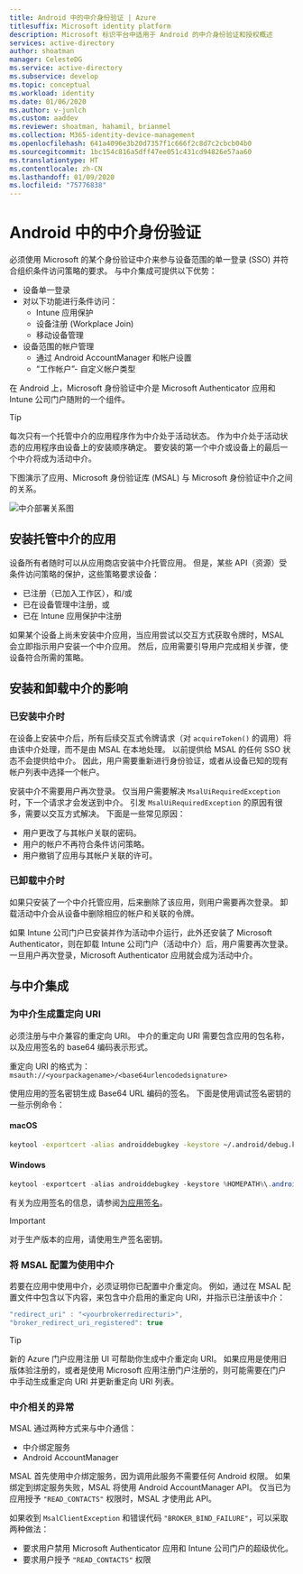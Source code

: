 ```yaml
---
title: Android 中的中介身份验证 | Azure
titlesuffix: Microsoft identity platform
description: Microsoft 标识平台中适用于 Android 的中介身份验证和授权概述
services: active-directory
author: shoatman
manager: CelesteDG
ms.service: active-directory
ms.subservice: develop
ms.topic: conceptual
ms.workload: identity
ms.date: 01/06/2020
ms.author: v-junlch
ms.custom: aaddev
ms.reviewer: shoatman, hahamil, brianmel
ms.collection: M365-identity-device-management
ms.openlocfilehash: 641a4096e3b20d7357f1c666f2c8d7c2cbcb04b0
ms.sourcegitcommit: 1bc154c816a5dff47ee051c431cd94826e57aa60
ms.translationtype: HT
ms.contentlocale: zh-CN
ms.lasthandoff: 01/09/2020
ms.locfileid: "75776838"
---
```

# <a name="brokered-authentication-in-android"></a>Android 中的中介身份验证

必须使用 Microsoft 的某个身份验证中介来参与设备范围的单一登录 (SSO) 并符合组织条件访问策略的要求。 与中介集成可提供以下优势：

- 设备单一登录
- 对以下功能进行条件访问：
  - Intune 应用保护
  - 设备注册 (Workplace Join)
  - 移动设备管理
- 设备范围的帐户管理
  -  通过 Android AccountManager 和帐户设置
  - “工作帐户”- 自定义帐户类型

在 Android 上，Microsoft 身份验证中介是 Microsoft Authenticator 应用和 Intune 公司门户随附的一个组件。

> [!TIP]
> 每次只有一个托管中介的应用程序作为中介处于活动状态。 作为中介处于活动状态的应用程序由设备上的安装顺序确定。 要安装的第一个中介或设备上的最后一个中介将成为活动中介。

下图演示了应用、Microsoft 身份验证库 (MSAL) 与 Microsoft 身份验证中介之间的关系。

![中介部署关系图](./media/brokered-auth/brokered-deployment-diagram.png)

## <a name="installing-apps-that-host-a-broker"></a>安装托管中介的应用

设备所有者随时可以从应用商店安装中介托管应用。 但是，某些 API（资源）受条件访问策略的保护，这些策略要求设备：

- 已注册（已加入工作区），和/或
- 已在设备管理中注册，或
- 已在 Intune 应用保护中注册

如果某个设备上尚未安装中介应用，当应用尝试以交互方式获取令牌时，MSAL 会立即指示用户安装一个中介应用。 然后，应用需要引导用户完成相关步骤，使设备符合所需的策略。

## <a name="effects-of-installing-and-uninstalling-a-broker"></a>安装和卸载中介的影响

### <a name="when-a-broker-is-installed"></a>已安装中介时

在设备上安装中介后，所有后续交互式令牌请求（对 `acquireToken()` 的调用）将由该中介处理，而不是由 MSAL 在本地处理。 以前提供给 MSAL 的任何 SSO 状态不会提供给中介。 因此，用户需要重新进行身份验证，或者从设备已知的现有帐户列表中选择一个帐户。

安装中介不需要用户再次登录。 仅当用户需要解决 `MsalUiRequiredException` 时，下一个请求才会发送到中介。 引发 `MsalUiRequiredException` 的原因有很多，需要以交互方式解决。 下面是一些常见原因：

- 用户更改了与其帐户关联的密码。
- 用户的帐户不再符合条件访问策略。
- 用户撤销了应用与其帐户关联的许可。

### <a name="when-a-broker-is-uninstalled"></a>已卸载中介时

如果只安装了一个中介托管应用，后来删除了该应用，则用户需要再次登录。 卸载活动中介会从设备中删除相应的帐户和关联的令牌。

如果 Intune 公司门户已安装并作为活动中介运行，此外还安装了 Microsoft Authenticator，则在卸载 Intune 公司门户（活动中介）后，用户需要再次登录。 一旦用户再次登录，Microsoft Authenticator 应用就会成为活动中介。

## <a name="integrating-with-a-broker"></a>与中介集成

### <a name="generating-a-redirect-uri-for-a-broker"></a>为中介生成重定向 URI

必须注册与中介兼容的重定向 URI。 中介的重定向 URI 需要包含应用的包名称，以及应用签名的 base64 编码表示形式。

重定向 URI 的格式为：`msauth://<yourpackagename>/<base64urlencodedsignature>`

使用应用的签名密钥生成 Base64 URL 编码的签名。 下面是使用调试签名密钥的一些示例命令：

#### <a name="macos"></a>macOS

```bash
keytool -exportcert -alias androiddebugkey -keystore ~/.android/debug.keystore | openssl sha1 -binary | openssl base64
```

#### <a name="windows"></a>Windows

```powershell
keytool -exportcert -alias androiddebugkey -keystore %HOMEPATH%\.android\debug.keystore | openssl sha1 -binary | openssl base64
```

有关为应用签名的信息，请参阅[为应用签名](https://developer.android.com/studio/publish/app-signing)。

> [!IMPORTANT]
> 对于生产版本的应用，请使用生产签名密钥。

### <a name="configure-msal-to-use-a-broker"></a>将 MSAL 配置为使用中介

若要在应用中使用中介，必须证明你已配置中介重定向。 例如，通过在 MSAL 配置文件中包含以下内容，来包含中介启用的重定向 URI，并指示已注册该中介：

```javascript
"redirect_uri" : "<yourbrokerredirecturi>",
"broker_redirect_uri_registered": true
```

> [!TIP]
> 新的 Azure 门户应用注册 UI 可帮助你生成中介重定向 URI。 如果应用是使用旧版体验注册的，或者是使用 Microsoft 应用注册门户注册的，则可能需要在门户中手动生成重定向 URI 并更新重定向 URI 列表。

### <a name="broker-related-exceptions"></a>中介相关的异常

MSAL 通过两种方式来与中介通信：

- 中介绑定服务
- Android AccountManager

MSAL 首先使用中介绑定服务，因为调用此服务不需要任何 Android 权限。 如果绑定到绑定服务失败，MSAL 将使用 Android AccountManager API。 仅当已为应用授予 `"READ_CONTACTS"` 权限时，MSAL 才使用此 API。

如果收到 `MsalClientException` 和错误代码 `"BROKER_BIND_FAILURE"`，可以采取两种做法：

- 要求用户禁用 Microsoft Authenticator 应用和 Intune 公司门户的超级优化。
- 要求用户授予 `"READ_CONTACTS"` 权限

<!-- Update_Description: wording update -->